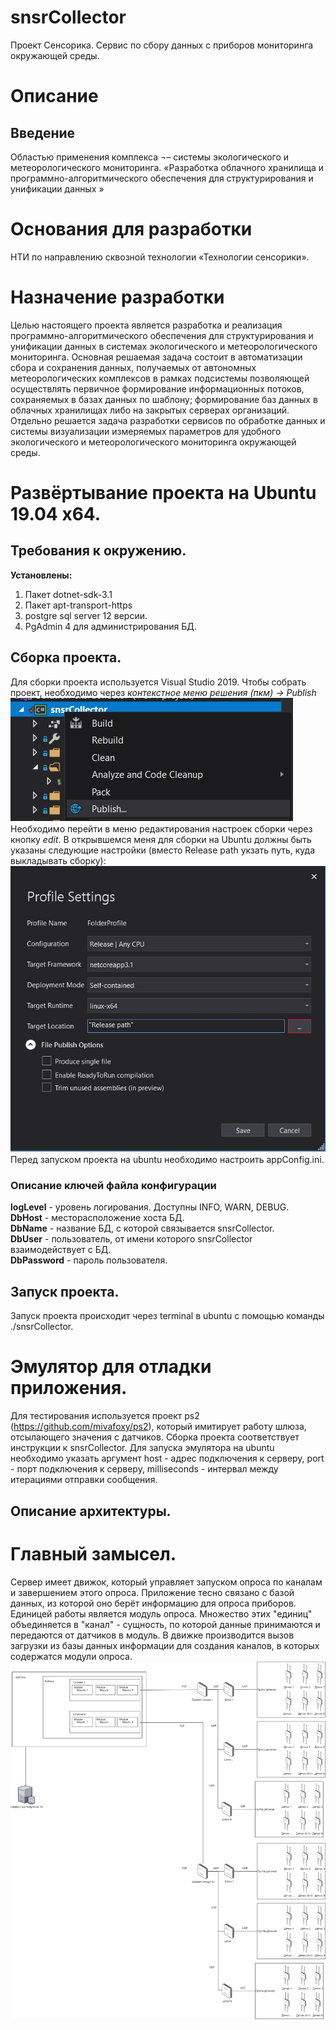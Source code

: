 # snsrCollector
Проект Сенсорика. Сервис по сбору данных с приборов мониторинга окружающей среды.

# Описание
## Введение
Областью применения комплекса ¬– системы экологического и метеорологического мониторинга.
«Разработка облачного хранилища и программно-алгоритмического обеспечения для структурирования и унификации данных »
# Основания для разработки
НТИ по направлению сквозной технологии «Технологии сенсорики».
# Назначение разработки
Целью настоящего проекта является разработка и реализация программно-алгоритмического обеспечения для структурирования и унификации данных в системах экологического и метеорологического мониторинга. Основная решаемая задача состоит в  автоматизации сбора и сохранения данных, получаемых от автономных метеорологических комплексов в рамках подсистемы позволяющей осуществлять первичное формирование информационных потоков, сохраняемых в базах данных по шаблону; формирование баз данных в облачных хранилищах либо на закрытых серверах организаций. Отдельно решается задача разработки сервисов по обработке данных и системы визуализации измеряемых параметров для удобного экологического и метеорологического мониторинга окружающей среды.

# Развёртывание проекта на Ubuntu 19.04 x64.

## Требования к окружению.
**Установлены:**  
1. Пакет dotnet-sdk-3.1
2. Пакет apt-transport-https
3. postgre sql server 12 версии.
4. PgAdmin 4 для администрирования БД.

## Сборка проекта.
Для сборки проекта используется Visual Studio 2019. Чтобы собрать проект, необходимо через *контекстное меню решения (пкм) -> Publish*  
![Alt text](/Pulish_button.jpg?raw=true "Переход к публикации приложения.")  
Необходимо перейти в меню редактирования настроек сборки через кнопку *edit*. В открывшемся меня для сборки на Ubuntu должны быть указаны следующие настройки (вместо Release path укзать путь, куда выкладывать сборку):  
![Alt text](/Profile_Settings.jpg?raw=true "Настройки публикации приложения.")  
Перед запуском проекта на ubuntu необходимо настроить appConfig.ini. 

### Описание ключей файла конфигурации
**logLevel** - уровень логирования. Доступны INFO, WARN, DEBUG.  
**DbHost** - месторасположение хоста БД.  
**DbName** - название БД, с которой связывается snsrCollector.  
**DbUser** - пользователь, от имени которого snsrCollector взаимодействует с БД.  
**DbPassword** - пароль пользователя.  

## Запуск проекта.
Запуск проекта происходит через terminal в ubuntu с помощью команды ./snsrCollector.

# Эмулятор для отладки приложения.
Для тестирования используется проект ps2 (https://github.com/mivafoxy/ps2), который имитирует работу шлюза, отсылающего значения с датчиков. Сборка проекта соответствует инструкции к snsrCollector. Для запуска эмулятора на ubuntu необходимо указать аргумент host - адрес подключения к серверу, port - порт подключения к серверу, milliseconds - интервал между итерациями отправки сообщения.

## Описание архитектуры.

# Главный замысел.
Сервер имеет движок, который управляет запуском опроса по каналам и завершением этого опроса. Приложение тесно связано с базой данных, из которой оно берёт информацию для опроса приборов. Единицей работы является модуль опроса. Множество этих "единиц" объединяется в "канал" - сущность, по которой данные принимаются и передаются от датчиков в модуль. 
В движке производится вызов загрузки из базы данных информации для создания каналов, в которых содержатся модули опроса. 
![Alt text](/SnsrCollector.jpg?raw=true "Концепция приложения.") 
